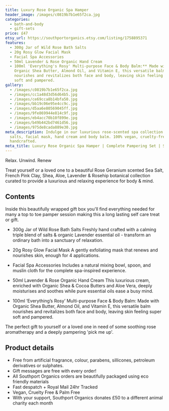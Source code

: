 ```yaml
---
title: Luxury Rose Organic Spa Hamper
header_image: /images/c0819b7b1e65f2ca.jpg
categories:
  - bath-and-body
  - gift-sets
price: £47
etsy_url: https://southportorganics.etsy.com/listing/1758895371
features:
  - 300g Jar of Wild Rose Bath Salts
  - 20g Rosy Glow Facial Mask
  - Facial Spa Accessories
  - 50ml Lavender & Rose Organic Hand Cream
  - 100ml 'Everything's Rosy' Multi-purpose Face & Body Balm:** Made with
    Organic Shea Butter, Almond Oil, and Vitamin E, this versatile balm
    nourishes and revitalizes both face and body, leaving skin feeling super
    soft and pampered.
gallery:
  - /images/c0819b7b1e65f2ca.jpg
  - /images/cc1a48d3d56d64b5.jpg
  - /images/ce69cca8b14bfa50.jpg
  - /images/bb19c06e95e4cc9c.jpg
  - /images/d5aa6e80569045ff.jpg
  - /images/9fe869944e814c9f.jpg
  - /images/eb4acc70b10f899e.jpg
  - /images/b49b442bd7461d56.jpg
  - /images/975de8cada889e30.jpg
meta_description: Indulge in our luxurious rose-scented spa collection with bath
  salts, facial mask, hand cream and body balm. 100% vegan, cruelty-free and
  handcrafted.
meta_title: Luxury Rose Organic Spa Hamper | Complete Pampering Set | Southport Organics
---
```

Relax. Unwind. Renew

Treat yourself or a loved one to a beautiful Rose Geranium scented Sea Salt, French Pink Clay, Shea, Aloe, Lavender & Rosehip botanical collection curated to provide a luxurious and relaxing experience for body & mind.

## Contents

Inside this beautifully wrapped gift box you'll find everything needed for many a top to toe pamper session making this a long lasting self care treat or gift.

- 300g Jar of Wild Rose Bath Salts
Freshly hand crafted with a calming triple blend of salts & organic Lavender essential oil - transform an ordinary bath into a sanctuary of relaxation.

- 20g Rosy Glow Facial Mask
A gently exfoliating mask that renews and nourishes skin, enough for 4 applications.

- Facial Spa Accessories
Includes a natural mixing bowl, spoon, and muslin cloth for the complete spa-inspired experience.

- 50ml Lavender & Rose Organic Hand Cream
This luxurious cream, enriched with Organic Shea & Cocoa Butters and Aloe Vera, deeply moisturises and soothes while pure essential oils ease a busy mind. 

- 100ml ‘Everything’s Rosy’ Multi-purpose Face & Body Balm: Made with Organic Shea Butter, Almond Oil, and Vitamin E, this versatile balm nourishes and revitalizes both face and body, leaving skin feeling super soft and pampered.

The perfect gift to yourself or a loved one in need of some soothing rose aromatherapy and a deeply pampering 'pick me up'.

## Product details

- Free from artificial fragrance, colour, parabens, sillicones, petroleum derivatives or sulphates.
- Gift messages are free with every order!
- All Southport Organics orders are beautifully packaged using eco friendly materials
- Fast despatch + Royal Mail 24hr Tracked
- Vegan, Cruelty Free & Palm Free
- With your support, Southport Organics donates £50 to a different animal charity each month
